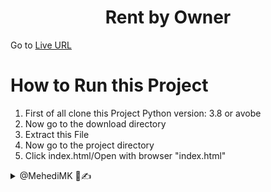 <h1 align='center'>Rent by Owner</h1>
Go to <a href="https://mehedimk.github.io/rentbyowner.io/" target="_blank">Live URL</a>

# How to Run this Project

1. First of all clone this Project Python version: 3.8 or avobe
2. Now go to the download directory
3. Extract this File
4. Now go to the project directory
5. Click index.html/Open with browser "index.html"

<details> 
  <summary>@MehediMK 👋✍</summary> 
  <p>Thank you!</p>
</details>

